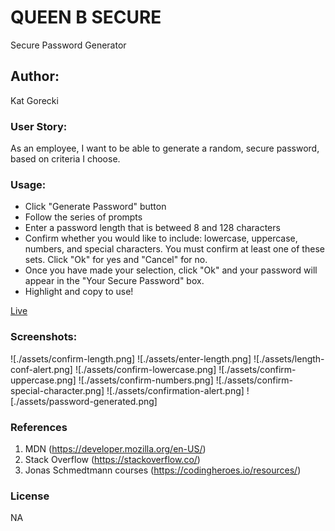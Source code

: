 # QUEEN B SECURE

Secure Password Generator

## Author:

Kat Gorecki

### User Story:

As an employee, I want to be able to generate a random, secure password, based on criteria I choose.

### Usage:

- Click "Generate Password" button
- Follow the series of prompts
- Enter a password length that is betweed 8 and 128 characters
- Confirm whether you would like to include: lowercase, uppercase, numbers, and special characters. You must confirm at least one of these sets. Click "Ok" for yes and "Cancel" for no.
- Once you have made your selection, click "Ok" and your password will appear in the "Your Secure Password" box.
- Highlight and copy to use!

[Live](https://slayonce.github.io/Queen-B-Secure/)

### Screenshots:

![./assets/confirm-length.png]
![./assets/enter-length.png]
![./assets/length-conf-alert.png]
![./assets/confirm-lowercase.png]
![./assets/confirm-uppercase.png]
![./assets/confirm-numbers.png]
![./assets/confirm-special-character.png]
![./assets/confirmation-alert.png]
![./assets/password-generated.png]

### References

1. MDN (https://developer.mozilla.org/en-US/)
2. Stack Overflow (https://stackoverflow.co/)
3. Jonas Schmedtmann courses (https://codingheroes.io/resources/)

### License

NA
